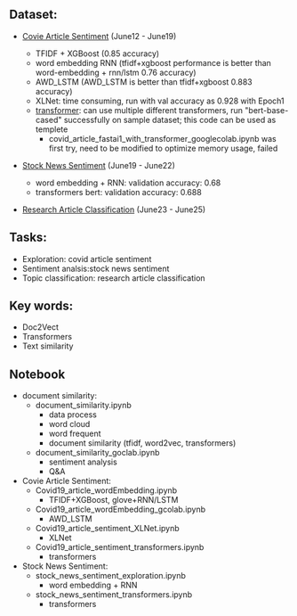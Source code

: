 ## Dataset:
* [Covie Article Sentiment](https://www.kaggle.com/saurabhshahane/covid-19-online-articles) (June12 - June19)
    - TFIDF + XGBoost (0.85 accuracy)
    - word embedding RNN (tfidf+xgboost performance is better than word-embedding + rnn/lstm 0.76 accuracy)
    - AWD_LSTM (AWD_LSTM is better than tfidf+xgboost 0.883 accuracy)
    - XLNet: time consuming, run with val accuracy as 0.928 with Epoch1
    - [transformer](https://github.com/jinfeijoy/NLP/blob/main/kaggle_article_analysis/Notebook/covid19_article_sentiment/Covid19_article_sentiment_transformers.ipynb): can use multiple different transformers, run "bert-base-cased" successfully on sample dataset; this code can be used as templete
        - covid_article_fastai1_with_transformer_googlecolab.ipynb was first try, need to be modified to optimize memory usage, failed
 
* [Stock News Sentiment](https://www.kaggle.com/sidarcidiacono/news-sentiment-analysis-for-stock-data-by-company) (June19 - June22)
    * word embedding + RNN: validation accuracy: 0.68
    * transformers bert: validation accuracy: 0.688 
* [Research Article Classification](https://www.kaggle.com/blessondensil294/topic-modeling-for-research-articles?select=train.csv) (June23 - June25)


## Tasks:
* Exploration: covid article sentiment
* Sentiment analsis:stock news sentiment
* Topic classification: research article classification


## Key words:
* Doc2Vect
* Transformers
* Text similarity

## Notebook
* document similarity:
    * document_similarity.ipynb
        * data process
        * word cloud
        * word frequent
        * document similarity (tfidf, word2vec, transformers)   
    * document_similarity_goclab.ipynb
        * sentiment analysis
        * Q&A    
* Covie Article Sentiment:
    * Covid19_article_wordEmbedding.ipynb
        * TFIDF+XGBoost, glove+RNN/LSTM
    * Covid19_article_wordEmbedding_gcolab.ipynb
        * AWD_LSTM   
    * Covid19_article_sentiment_XLNet.ipynb
        * XLNet 
    * Covid19_article_sentiment_transformers.ipynb
        * transformers 
* Stock News Sentiment: 
    * stock_news_sentiment_exploration.ipynb
        * word embedding + RNN 
    * stock_news_sentiment_transformers.ipynb
        * transformers 
